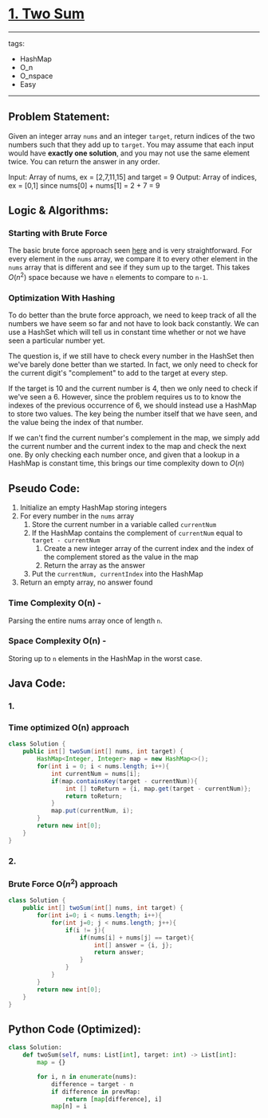 # [1. Two Sum](https://leetcode.com/problems/two-sum/)

---
tags:
  - HashMap
  - O_n
  - O_nspace
  - Easy
---

## Problem Statement: 

Given an integer array `nums` and an integer `target`, return indices of the two numbers such that they add up to `target`. You may assume that each input would have **exactly one solution**, and you may not use the same element twice. You can return the answer in any order.  

Input: Array of nums, ex = [2,7,11,15] and target = 9 
Output: Array of indices, ex = [0,1] since nums[0] + nums[1] = 2 + 7 = 9

## Logic & Algorithms:

### Starting with Brute Force

The basic brute force approach seen [here](#2.) and is very straightforward. For every element in the `nums` array, we compare it to every other element in the `nums` array that is different and see if they sum up to the target. This takes $O(n^2)$ space because we have `n` elements to compare to `n-1`. 

### Optimization With Hashing

To do better than the brute force approach, we need to keep track of all the numbers we have seem so far and not have to look back constantly. We can use a HashSet which will tell us in constant time whether or not we have seen a particular number yet. 

The question is, if we still have to check every number in the HashSet then we've barely done better than we started. In fact, we only need to check for the current digit's "complement" to add to the target at every step. 

If the target is 10 and the current number is 4, then we only need to check if we've seen a 6. However, since the problem requires us to to know the indexes of the previous occurrence of 6, we should instead use a HashMap to store two values. The key being the number itself that we have seen, and the value being the index of that number. 

If we can't find the current number's complement in the map, we simply add the current number and the current index to the map and check the next one. By only checking each number once, and given that a lookup in a HashMap is constant time, this brings our time complexity down to $O(n)$ 
## Pseudo Code:

1. Initialize an empty HashMap storing integers
2. For every number in the `nums` array
	1. Store the current number in a variable called `currentNum`
	2. If the HashMap contains the complement of `currentNum` equal to `target - currentNum`
		1. Create a new integer array of the current index and the index of the complement stored as the value in the map
		2. Return the array as the answer
	3. Put the `currentNum, currentIndex`  into the HashMap
3. Return an empty array, no answer found

### Time Complexity O(n) - 

Parsing the entire nums array once of length `n`.

### Space Complexity O(n) - 

Storing up to `n` elements in the HashMap in the worst case.

## Java Code:

### 1. 
### Time optimized  O(n) approach

```java
class Solution {
    public int[] twoSum(int[] nums, int target) {
        HashMap<Integer, Integer> map = new HashMap<>(); 
        for(int i = 0; i < nums.length; i++){
            int currentNum = nums[i];
            if(map.containsKey(target - currentNum)){
                int [] toReturn = {i, map.get(target - currentNum)};
                return toReturn;
            }
            map.put(currentNum, i); 
        }
        return new int[0];
    }
}
```

### 2.
### Brute Force  O($n^2$) approach

```java
class Solution {
    public int[] twoSum(int[] nums, int target) {
        for(int i=0; i < nums.length; i++){
            for(int j=0; j < nums.length; j++){
                if(i != j){
                    if(nums[i] + nums[j] == target){
                        int[] answer = {i, j};
                        return answer;
                    }
                }
            }
        }
        return new int[0];
    }
}
```

## Python Code (Optimized):

```python
class Solution:
    def twoSum(self, nums: List[int], target: int) -> List[int]:
        map = {}  

        for i, n in enumerate(nums):
            difference = target - n
            if difference in prevMap:
                return [map[difference], i]
            map[n] = i
```
